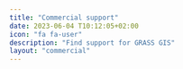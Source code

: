```yaml
---
title: "Commercial support"
date: 2023-06-04 T10:12:05+02:00
icon: "fa fa-user"
description: "Find support for GRASS GIS"
layout: "commercial"
---
```

